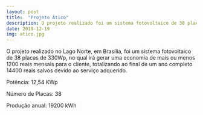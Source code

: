 ```yaml
---
layout: post
title:  "Projeto Ático"
description: O projeto realizado foi um sistema fotovoltaico de 38 placas no  [...]
date: 2019-12-19
img: atico.jpg
---
```


O projeto realizado no Lago Norte, em Brasília, foi um sistema fotovoltaico de 38 placas de 330Wp, no qual irá gerar uma economia de mais ou menos 1200 reais mensais para o cliente, totalizando ao final de um ano completo 14400 reais salvos devido ao serviço adquerido. 

Potência: 12,54 KWp

Número de Placas: 38

Produção anual: 19200 kWh
